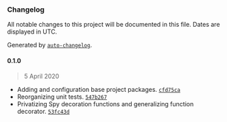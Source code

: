 ### Changelog

All notable changes to this project will be documented in this file. Dates are displayed in UTC.

Generated by [`auto-changelog`](https://github.com/CookPete/auto-changelog).

#### 0.1.0

> 5 April 2020

- Adding and configuration base project packages. [`cfd75ca`](https://github.com/ekim088/otto/commit/cfd75caedc06811cf2f66f4ffd0e2c089810efef)
- Reorganizing unit tests. [`547b267`](https://github.com/ekim088/otto/commit/547b267d4042ee25ff614d96c53d2285ef774266)
- Privatizing Spy decoration functions and generalizing function decorator. [`53fc43d`](https://github.com/ekim088/otto/commit/53fc43dd6aeb9bfc0bd3cb570e68fc5685408bbc)
